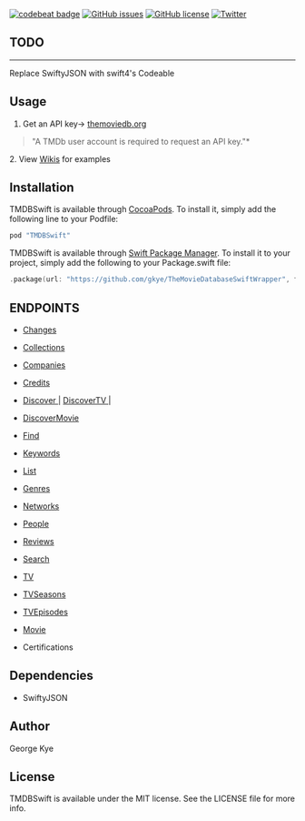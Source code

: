 [![codebeat badge](https://codebeat.co/badges/7a5d93bf-b630-4f1a-a968-4c17903d3906)](https://codebeat.co/projects/github-com-gkye-themoviedatabaseswiftwrapper)
[![GitHub issues](https://img.shields.io/github/issues/gkye/TheMovieDatabaseSwiftWrapper.svg)](https://github.com/gkye/TheMovieDatabaseSwiftWrapper/issues)
[![GitHub license](https://img.shields.io/badge/license-MIT-blue.svg)](https://raw.githubusercontent.com/gkye/TheMovieDatabaseSwiftWrapper/master/LICENSE)
[![Twitter](https://img.shields.io/twitter/url/https/github.com/gkye/TheMovieDatabaseSwiftWrapper.svg?style=social)](https://twitter.com/intent/tweet?text=Wow:&url=%5Bobject%20Object%5D)


## TODO
---------
Replace SwiftyJSON with swift4's Codeable

## Usage

1. Get an API key-> <a href="themoviedb.org">themoviedb.org</a>
<blockquote>
<p>"A TMDb user account is required to request an API key."*</p>
</blockquote>
2. View <a href="https://github.com/gkye/TheMovieDatabaseSwiftWrapper/wiki">Wikis</a> for examples 
<br>

## Installation

TMDBSwift is available through [CocoaPods](http://cocoapods.org). To install
it, simply add the following line to your Podfile:
```ruby
pod "TMDBSwift"
```


TMDBSwift is available through [Swift Package Manager](https://docs.swift.org/package-manager/PackageDescription/PackageDescription.html). To install it to your project, simply add the following to your Package.swift file:
``` swift
.package(url: "https://github.com/gkye/TheMovieDatabaseSwiftWrapper", from: "0.6.1"),
```

## ENDPOINTS
* <a href="https://github.com/gkye/TheMovieDatabaseSwiftWrapper/wiki/Changes">Changes</a>
* <a href="https://github.com/gkye/TheMovieDatabaseSwiftWrapper/wiki/Collections"> Collections </a>
* <a href="https://github.com/gkye/TheMovieDatabaseSwiftWrapper/wiki/Companies"> Companies </a>
* <a href="https://github.com/gkye/TheMovieDatabaseSwiftWrapper/wiki/Credits"> Credits </a>
* <a href="https://github.com/gkye/TheMovieDatabaseSwiftWrapper/wiki/Discover"> Discover </a> | <a href="https://github.com/gkye/TheMovieDatabaseSwiftWrapper/wiki/DiscoverTV"> DiscoverTV </a> | 
* <a href="https://github.com/gkye/TheMovieDatabaseSwiftWrapper/wiki/DiscoverMovie"> DiscoverMovie</a>
*  <a href="https://github.com/gkye/TheMovieDatabaseSwiftWrapper/wiki/Find"> Find</a>
* <a href="https://github.com/gkye/TheMovieDatabaseSwiftWrapper/wiki/Keywords"> Keywords </a>
* <a href="https://github.com/gkye/TheMovieDatabaseSwiftWrapper/wiki/Lists"> List </a>
* <a href="https://github.com/gkye/TheMovieDatabaseSwiftWrapper/wiki/Genres"> Genres </a>
* <a href="https://github.com/gkye/TheMovieDatabaseSwiftWrapper/wiki/Networks"> Networks </a>
* <a href="https://github.com/gkye/TheMovieDatabaseSwiftWrapper/wiki/People"> People </a>
* <a href="https://github.com/gkye/TheMovieDatabaseSwiftWrapper/wiki/Reviews"> Reviews </a> 
* <a href="https://github.com/gkye/TheMovieDatabaseSwiftWrapper/wiki/Search"> Search </a> 
* <a href="https://github.com/gkye/TheMovieDatabaseSwiftWrapper/wiki/TV">TV</a>
* <a href="https://github.com/gkye/TheMovieDatabaseSwiftWrapper/wiki/TVSeasons">TVSeasons</a>
* <a href="https://github.com/gkye/TheMovieDatabaseSwiftWrapper/wiki/TVEpisodes">TVEpisodes</a>
* <a href="https://github.com/gkye/TheMovieDatabaseSwiftWrapper/wiki/Movies">Movie</a>

* Certifications 

## Dependencies
* SwiftyJSON


## Author
George Kye

## License
TMDBSwift is available under the MIT license. See the LICENSE file for more info.


